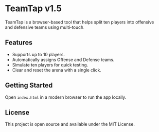 # TeamTap v1.5

TeamTap is a browser-based tool that helps split ten players into offensive and defensive teams using multi-touch.

## Features
- Supports up to 10 players.
- Automatically assigns Offense and Defense teams.
- Simulate ten players for quick testing.
- Clear and reset the arena with a single click.

## Getting Started
Open `index.html` in a modern browser to run the app locally.

## License
This project is open source and available under the MIT License.
